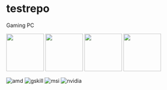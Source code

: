 # testrepo
Gaming PC

<img src="https://img.shields.io/badge/AMD_Ryzen_5_3600-ED1C24?style=for-the-badge&logo=amd&logoColor=white" height="100"/>
<img src="https://custom-icon-badges.demolab.com/badge/G.SKILL_Trident_Z_16G_3600_cl18-000?logo=gskill&logoColor=881b20&style=for-the-badge" height="100"/>
<img src="https://custom-icon-badges.demolab.com/badge/msi_tomahawk_max-f00?logo=msi&logoColor=white&style=for-the-badge" height="100"/>
<img src="https://img.shields.io/badge/NVIDIA-RTX_2070-76B900?style=for-the-badge&logo=nvidia&logoColor=white" height="100"/>

![amd](https://img.shields.io/badge/AMD_Ryzen_5_3600-ED1C24?style=for-the-badge&logo=amd&logoColor=white)
![gskill](https://custom-icon-badges.demolab.com/badge/G.SKILL_Trident_Z_16G_3600_cl18-000?logo=gskill&logoColor=881b20&style=for-the-badge)
![msi](https://custom-icon-badges.demolab.com/badge/msi_tomahawk_max-f00?logo=msi&logoColor=white&style=for-the-badge)
![nvidia](https://img.shields.io/badge/NVIDIA-RTX_2070-76B900?style=for-the-badge&logo=nvidia&logoColor=white)

